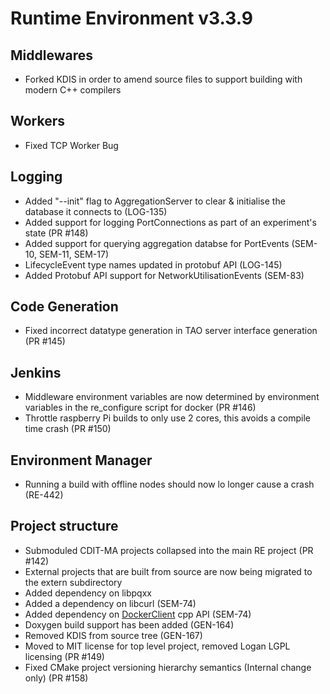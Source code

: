 # Runtime Environment v3.3.9

## Middlewares
* Forked KDIS in order to amend source files to support building with modern C++ compilers

## Workers
* Fixed TCP Worker Bug

## Logging
* Added "--init" flag to AggregationServer to clear & initialise the database it connects to (LOG-135)
* Added support for logging PortConnections as part of an experiment's state (PR #148)
* Added support for querying aggregation databse for PortEvents (SEM-10, SEM-11, SEM-17) 
* LifecycleEvent type names updated in protobuf API (LOG-145)
* Added Protobuf API support for NetworkUtilisationEvents (SEM-83)

## Code Generation
* Fixed incorrect datatype generation in TAO server interface generation (PR #145)

## Jenkins
* Middleware environment variables are now determined by environment variables in the re_configure script for docker (PR #146)
* Throttle raspberry Pi builds to only use 2 cores, this avoids a compile time crash (PR #150)

## Environment Manager
* Running a build with offline nodes should now lo longer cause a crash (RE-442)

## Project structure
* Submoduled CDIT-MA projects collapsed into the main RE project (PR #142)
* External projects that are built from source are now being migrated to the extern subdirectory
* Added dependency on libpqxx
* Added a dependency on libcurl (SEM-74)
* Added dependency on [DockerClient](https://github.com/cqbqdd11519/DockerClient) cpp API (SEM-74)
* Doxygen build support has been added (GEN-164)
* Removed KDIS from source tree (GEN-167)
* Moved to MIT license for top level project, removed Logan LGPL licensing (PR #149)
* Fixed CMake project versioning hierarchy semantics (Internal change only) (PR #158)